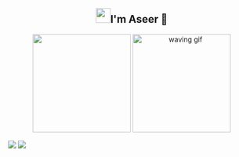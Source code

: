 <div align="center">
    <h2><img width=30px src="https://user-images.githubusercontent.com/74038190/214644152-52f47eb3-5e31-4f47-8758-05c9468d5596.gif">I'm Aseer 🧒</h2> <img width=200px src="https://user-images.githubusercontent.com/74038190/212750680-266fa8aa-39f1-4e8b-8873-7181dbaf3d7c.gif">
    <img src="https://user-images.githubusercontent.com/74038190/216120974-24a76b31-7f39-41f1-a38f-b3c1377cc612.png" width="200px" alt="waving gif">
</div>




<!-- <p>I have insatiable desire to learn and constantly evolve as a software developer. With a dedication to write elegant, efficient, and maintainable code, I strive for excellence in everything I do. Solving real-world problems and paying attention to detail is my specialty</p>
<span>💡 Experience: I have worked in fast-paced startup environments, gaining valuable knowledge and skills.</span><br>
<span>💪 Learning Mindset: I always have a thirst for knowledge and keep up with the latest technologies and industry trends.</span><br>
<span>🔧 Coding Standards: I follow established coding guidelines to write clean, efficient, and easy-to-maintain code.</span><br>
<span>🔎 Problem Solver: I enjoy solving real-world problems and have a talent for tackling complex challenges.</span><br>
<span>🔍 Attention to Detail: I pay close attention to every detail to ensure high-quality project execution.</span><br>
<span>🚀 Technical Challenges: I actively seek out and embrace technical challenges as opportunities for personal and professional growth.</span><br><br>

<h2>Skills and expertise:</h2>
<ul>
  <li>
    <strong>Primary languages:</strong> JavaScript and TypeScript.
  </li>
  <li>
    <strong>Additional languages:</strong> Python, Go
  </li>
  <li>
    <strong>Markup languages:</strong> HTML, XML.
  </li>
</ul>
<h3>Frontend:</h3>
<ul>
  <li>
    Frameworks: Next.js, React.js, Vue.js
  </li>
  <li>
    State management: Redux Toolkit, Zustand.
  </li>
  <li>
    UI libraries: Styled Components, Material UI, Stitches, Ant Design, Radix (unstyled UI library), Tailwind, Less.js, Sass, Stitches.
  </li>
  <li>
    Build tools: Vite, Webpack, Turbopack
  </li>
</ul>
<h3>Backend:</h3>
<ul>
  <li>
    Node.js frameworks: Express, Nest.js with REST API development.
  </li>
  <li>
    Python frameworks: Django, Flask.
  </li>
  <li>
    Database: PostgreSQL, MongoDB, Firebase (BaaS).
  </li>
  <li>
    ODM/ORM: Prisma, TypeORM, Mongoose, Sequelize.
  </li>
  <li>
    Real-time Communication: Socket.io.
  </li>
  <li>
    GraphQL integration: Apollo Server
  </li>
  <li>
    Web Scraping: Puppeteer
  </li>
  <li>
   Authentication: JWT, Passport.js
  </li>
</ul>
<h3>Mobile Development:</h3>
<ul>
  <li>
    Frameworks: Expo/React Native, Flutter
  </li>
  <li>
    IDE: Android Studio.
  </li>
</ul>
<h3>DevOps:</h3>
<ul>
  <li>
    Containerization: Docker.
  </li>
  <li>
    Deployment: Render, Heroku, Cpanel.
  </li>
</ul>
<h3>Design Patterns:</h3>
<ul>
  <li>
    Model-View-Controller (MVC)
  </li>
  <li>
    Separation of concerns
  </li>
  <li>
    DRY (Don't Repeat Yourself)
  </li>
  <li>
    Facade
  </li>
</ul>
<h3>Location:</h3>
<ul>
  <li>
    Dhaka, Bangladesh
  </li>
</ul>
<h3>Contact:</h3>
<ul>
  <li>
    <a href="mailto:aseeralfaisal@gmail.com">aseeralfaisal@gmail.com</a>
  </li>
</ul>
<h3>Collaboration:</h3>
<ul>
  <li>
    Open to collaborating on interesting projects
  </li>
</ul>
<br><br> -->
<a href=""><img src="https://github-readme-stats-git-masterrstaa-rickstaa.vercel.app/api/top-langs/?username=aseeralfaisal&theme=algolia&show_icons=true&hide_border=true"></a>
<a href="http://www.github.com/aseeralfaisal"><img src="https://github-readme-streak-stats.herokuapp.com/?user=aseeralfaisal&stroke=ffffff&background=181824&ring=6366f1&fire=6366f1&currStreakNum=ffffff&currStreakLabel=6366f1&sideNums=ffffff&sideLabels=ffffff&dates=ffffff&hide_border=true" /></a>
